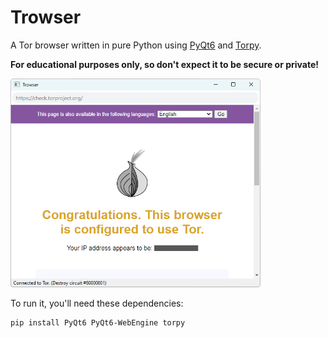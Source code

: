 # Trowser
A Tor browser written in pure Python using <a href="https://pypi.org/project/PyQt6/">PyQt6</a> and <a href="https://pypi.org/project/torpy/">Torpy</a>.

<strong>For educational purposes only, so don't expect it to be secure or private!</strong>

<img src="screenshot.png" width="400">

To run it, you'll need these dependencies:
```
pip install PyQt6 PyQt6-WebEngine torpy
```
